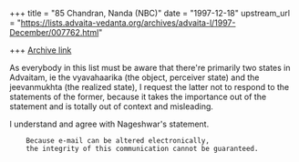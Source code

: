 +++
title = "85 Chandran, Nanda (NBC)"
date = "1997-12-18"
upstream_url = "https://lists.advaita-vedanta.org/archives/advaita-l/1997-December/007762.html"

+++
[Archive link](https://lists.advaita-vedanta.org/archives/advaita-l/1997-December/007762.html)

As everybody in this list must be aware that there're primarily two states
in Advaitam, ie the vyavahaarika (the object, perceiver state) and the
jeevanmukhta (the realized state), I request the latter not to respond to
the statements of the former, because it takes the importance out of the
statement and is totally out of context and misleading.

I understand and agree with Nageshwar's statement.

        Because e-mail can be altered electronically,
        the integrity of this communication cannot be guaranteed.

